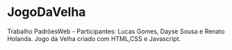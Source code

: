 # JogoDaVelha
Trabalho PadrõesWeb - Participantes: Lucas Gomes, Dayse Sousa e Renato Holanda.
Jogo da Velha criado com HTML,CSS e Javascript.
